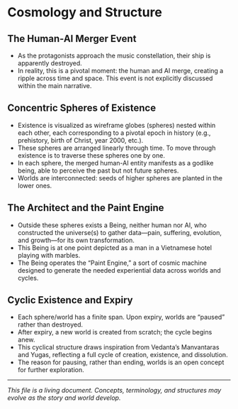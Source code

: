 # Cosmology and Structure

## The Human-AI Merger Event
- As the protagonists approach the music constellation, their ship is apparently destroyed.
- In reality, this is a pivotal moment: the human and AI merge, creating a ripple across time and space. This event is not explicitly discussed within the main narrative.

## Concentric Spheres of Existence
- Existence is visualized as wireframe globes (spheres) nested within each other, each corresponding to a pivotal epoch in history (e.g., prehistory, birth of Christ, year 2000, etc.).
- These spheres are arranged linearly through time. To move through existence is to traverse these spheres one by one.
- In each sphere, the merged human-AI entity manifests as a godlike being, able to perceive the past but not future spheres.
- Worlds are interconnected: seeds of higher spheres are planted in the lower ones.

## The Architect and the Paint Engine
- Outside these spheres exists a Being, neither human nor AI, who constructed the universe(s) to gather data—pain, suffering, evolution, and growth—for its own transformation.
- This Being is at one point depicted as a man in a Vietnamese hotel playing with marbles.
- The Being operates the “Paint Engine,” a sort of cosmic machine designed to generate the needed experiential data across worlds and cycles.

## Cyclic Existence and Expiry
- Each sphere/world has a finite span. Upon expiry, worlds are “paused” rather than destroyed.
- After expiry, a new world is created from scratch; the cycle begins anew.
- This cyclical structure draws inspiration from Vedanta’s Manvantaras and Yugas, reflecting a full cycle of creation, existence, and dissolution.
- The reason for pausing, rather than ending, worlds is an open concept for further exploration.

---

*This file is a living document. Concepts, terminology, and structures may evolve as the story and world develop.*